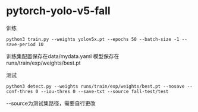 # pytorch-yolo-v5-fall

训练
```
python3 train.py --weights yolov5x.pt --epochs 50 --batch-size -1 --save-period 10
```
训练集配置保存在data/mydata.yaml
模型保存在runs/train/exp/weights/best.pt

测试
```
python3 detect.py --weights runs/train/exp/weights/best.pt --nosave --conf-thres 0 --iou-thres 0 --save-txt --source fall-test/test
```
--source为测试集路径，需要自行更改
